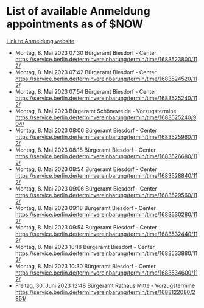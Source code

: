 # List of available Anmeldung appointments as of $NOW
[Link to Anmeldung website](https://service.berlin.de/terminvereinbarung/termin/tag.php?termin=1&anliegen[]=120686&dienstleisterlist=122210,122217,327316,122219,327312,122227,327314,122231,327346,122243,327348,122254,122252,329742,122260,329745,122262,329748,122271,327278,122273,327274,122277,327276,330436,122280,327294,122282,327290,122284,327292,122291,327270,122285,327266,122286,327264,122296,327268,150230,329760,122297,327286,122294,327284,122312,329763,122314,329775,122304,327330,122311,327334,122309,327332,317869,122281,327352,122279,329772,122283,122276,327324,122274,327326,122267,329766,122246,327318,122251,327320,122257,327322,122208,327298,122226,327300&herkunft=http%3A%2F%2Fservice.berlin.de%2Fdienstleistung%2F120686%2F)
- Montag, 8. Mai 2023 07:30 Bürgeramt Biesdorf - Center https://service.berlin.de/terminvereinbarung/termin/time/1683523800/112/
- Montag, 8. Mai 2023 07:42 Bürgeramt Biesdorf - Center https://service.berlin.de/terminvereinbarung/termin/time/1683524520/112/
- Montag, 8. Mai 2023 07:54 Bürgeramt Biesdorf - Center https://service.berlin.de/terminvereinbarung/termin/time/1683525240/112/
- Montag, 8. Mai 2023  Bürgeramt Schöneweide - Vorzugstermine https://service.berlin.de/terminvereinbarung/termin/time/1683525240/904/
- Montag, 8. Mai 2023 08:06 Bürgeramt Biesdorf - Center https://service.berlin.de/terminvereinbarung/termin/time/1683525960/112/
- Montag, 8. Mai 2023 08:18 Bürgeramt Biesdorf - Center https://service.berlin.de/terminvereinbarung/termin/time/1683526680/112/
- Montag, 8. Mai 2023 08:54 Bürgeramt Biesdorf - Center https://service.berlin.de/terminvereinbarung/termin/time/1683528840/112/
- Montag, 8. Mai 2023 09:06 Bürgeramt Biesdorf - Center https://service.berlin.de/terminvereinbarung/termin/time/1683529560/112/
- Montag, 8. Mai 2023 09:18 Bürgeramt Biesdorf - Center https://service.berlin.de/terminvereinbarung/termin/time/1683530280/112/
- Montag, 8. Mai 2023 09:54 Bürgeramt Biesdorf - Center https://service.berlin.de/terminvereinbarung/termin/time/1683532440/112/
- Montag, 8. Mai 2023 10:18 Bürgeramt Biesdorf - Center https://service.berlin.de/terminvereinbarung/termin/time/1683533880/112/
- Montag, 8. Mai 2023 10:30 Bürgeramt Biesdorf - Center https://service.berlin.de/terminvereinbarung/termin/time/1683534600/112/
- Freitag, 30. Juni 2023 12:48 Bürgeramt Rathaus Mitte - Vorzugstermine https://service.berlin.de/terminvereinbarung/termin/time/1688122080/2851/
